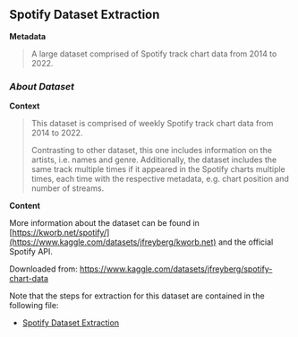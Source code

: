 ## Spotify Dataset Extraction 

**Metadata**

> A large dataset comprised of Spotify track chart data from 2014 to 2022.



### ***About Dataset***

**Context**

> This dataset is comprised of weekly Spotify track chart data from 2014 to 2022.
>
> Contrasting to other dataset, this one includes information on the artists, i.e. names and genre.
> Additionally, the dataset includes the same track multiple times if it appeared in the Spotify charts multiple times, each time with the respective metadata, e.g. chart position and number of streams.

**Content**

More information about the dataset can be found in [https://kworb.net/spotify/](https://www.kaggle.com/datasets/jfreyberg/kworb.net) and the official Spotify API.

Downloaded from: https://www.kaggle.com/datasets/jfreyberg/spotify-chart-data

Note that the steps for extraction for this dataset are contained in the following file: 

- [Spotify Dataset Extraction](/proj1_spotify_data_.ipynb)

